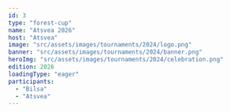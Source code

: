 ```yaml
---
id: 3
type: "forest-cup"
name: "Atsvea 2026"
host: "Atsvea"
image: "src/assets/images/tournaments/2024/logo.png"
banner: "src/assets/images/tournaments/2024/banner.png"
heroImg: "src/assets/images/tournaments/2024/celebration.png"
edition: 2026
loadingType: "eager"
participants:
  - "Bilsa"
  - "Atsvea"
---
```

